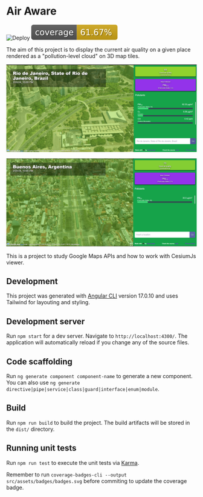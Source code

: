 # Air Aware

![Deploy](https://github.com/Sanscripter/air-aware/actions/workflows/firebase-hosting-merge.yml/badge.svg)
![Coverage](src/assets/badges/badges.svg)

The aim of this project is to display the current air quality on a given place rendered as a "pollution-level cloud" on 3D map tiles.

![Buenos Aires](src/assets/images/image.png)

![Rio de Janeiro](src/assets/images/image-1.png)

This is a project to study Google Maps APIs and how to work with CesiumJs viewer.

## Development

This project was generated with [Angular CLI](https://github.com/angular/angular-cli) version 17.0.10 and uses Tailwind for layouting and styling.

## Development server

Run `npm start` for a dev server. Navigate to `http://localhost:4300/`. The application will automatically reload if you change any of the source files.

## Code scaffolding

Run `ng generate component component-name` to generate a new component. You can also use `ng generate directive|pipe|service|class|guard|interface|enum|module`.

## Build

Run `npm run build` to build the project. The build artifacts will be stored in the `dist/` directory.

## Running unit tests

Run `npm run test` to execute the unit tests via [Karma](https://karma-runner.github.io).

Remember to run `coverage-badges-cli --output src/assets/badges/badges.svg` before commiting to update the coverage badge.


